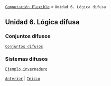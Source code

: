 [`Computación Flexible`](../README.md) > `Unidad 6. Lógica difusa`

## Unidad 6. Lógica difusa

### Conjuntos difusos

[`Conjuntos difusos`](./code/fuzzy_sets.ipynb)

### Sistemas difusos

[`Ejemplo invernadero`](./code/greenhouse.ipynb)


[`Anterior`](../L05-som/README.md) | [`Inicio`](../README.md)
